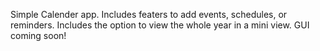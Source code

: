 Simple Calender app. Includes featers to add events, schedules, or reminders. Includes the option to view the whole year in a mini view. GUI coming soon!
